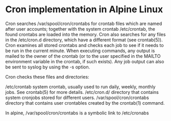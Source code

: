 # Cron implementation in Alpine Linux

Cron searches /var/spool/cron/crontabs for crontab files which are named after user accounts; 
together with the system crontab /etc/crontab, the found crontabs are loaded into the memory. 
Cron also searches for any files in the /etc/cron.d directory, which have a different format (see crontab(5)). 
Cron examines all stored crontabs and checks each job to see if it needs to be run in the current minute. 
When executing commands, any output is mailed to the owner of the crontab (or to the user specified in the MAILTO environment variable in the crontab, if such exists). 
Any job output can also be sent to syslog by using the -s option.

Cron checks these files and directories:

/etc/crontab
    system crontab, usually used to run daily, weekly, monthly jobs. See crontab(5) for more details.
/etc/cron.d/
    directory that contains system cronjobs stored for different users.
/var/spool/cron/crontabs
    directory that contains user crontables created by the crontab(1) command. 


In alpine, /var/spool/cron/crontabs is a symbolic link to /etc/cronabs
